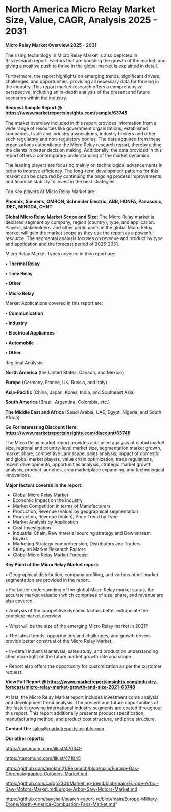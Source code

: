 # North America Micro Relay Market Size, Value, CAGR, Analysis 2025 - 2031

<Strong> Micro Relay Market Overview 2025 - 2031</strong>

The rising technology in Micro Relay Market is also depicted in this research report. Factors that are boosting the growth of the market, and giving a positive push to thrive in the global market is explained in detail.

Furthermore, the report highlights on emerging trends, significant drivers, challenges, and opportunities, providing all necessary data for thriving in the industry. This report market research offers a comprehensive perspective, including an in-depth analysis of the present and future scenarios within the industry.

<strong>Request Sample Report @ <a href=https://www.marketreportsinsights.com/sample/63748>https://www.marketreportsinsights.com/sample/63748</a></strong>

The market overview included in this report provides information from a wide range of resources like government organizations, established companies, trade and industry associations, industry brokers and other such regulatory and non-regulatory bodies. The data acquired from these organizations authenticate the Micro Relay research report, thereby aiding the clients in better decision making. Additionally, the data provided in this report offers a contemporary understanding of the market dynamics.

The leading players are focusing mainly on technological advancements in order to improve efficiency. The long-term development patterns for this market can be captured by continuing the ongoing process improvements and financial stability to invest in the best strategies.

Top Key players of Micro Relay Market are:

<strong>Phoenix, Siemens, OMRON, Schneider Electric, ABB, HONFA, Panasonic, IDEC, MINGDA, CHNT</strong>

<strong><b>Global Micro Relay Market Scope and Size:</b></strong>
The Micro Relay market is declared segment by company, region (country), type, and application. Players, stakeholders, and other participants in the global Micro Relay market will gain the market scope as they use the report as a powerful resource. The segmental analysis focuses on revenue and product by type and application and the forecast period of 2025-2031.

Micro Relay Market Types covered in this report are:

<strong>• Thermal Relay

• Time Relay

• Other

• Micro Relay</strong>

Market Applications covered in this report are:

<strong>• Communication

• Industry

• Electrical Appliances

• Automobile

• Other</strong> 

Regional Analysis

<strong>North America</strong> (the United States, Canada, and Mexico)

<strong>Europe</strong> (Germany, France, UK, Russia, and Italy)

<strong>Asia-Pacific</strong> (China, Japan, Korea, India, and Southeast Asia)

<strong>South America</strong> (Brazil, Argentina, Colombia, etc.)

<strong>The Middle East and Africa</strong> (Saudi Arabia, UAE, Egypt, Nigeria, and South Africa)

<strong>Go For Interesting Discount Here: <a href=https://www.marketreportsinsights.com/discount/63748>https://www.marketreportsinsights.com/discount/63748</a></strong>

The Micro Relay market report provides a detailed analysis of global market size, regional and country-level market size, segmentation market growth, market share, competitive Landscape, sales analysis, impact of domestic and global market players, value chain optimization, trade regulations, recent developments, opportunities analysis, strategic market growth analysis, product launches, area marketplace expanding, and technological innovations.

<strong><b>Major factors covered in the report:</b></strong>
<ul>
  <li>Global Micro Relay Market </li>
  <li>Economic Impact on the Industry</li>
  <li>Market Competition in terms of Manufacturers</li>
  <li>Production, Revenue (Value) by geographical segmentation</li>
  <li>Production, Revenue (Value), Price Trend by Type</li>
  <li>Market Analysis by Application</li>
  <li>Cost Investigation</li>
  <li>Industrial Chain, Raw material sourcing strategy and Downstream Buyers</li>
  <li>Marketing Strategy comprehension, Distributors and Traders</li>
  <li>Study on Market Research Factors</li>
  <li>Global Micro Relay Market Forecast</li>
</ul>

<strong><b>Key Point of the Micro Relay Market report:</b></strong>

• Geographical distribution, company profiling, and various other market segmentation are provided in the report.

• For better understanding of the global Micro Relay market status, the accurate market valuation which comprises of size, share, and revenue are also covered.

• Analysis of the competitive dynamic factors better extrapolate the complete market overview

• What will be the size of the emerging Micro Relay market in 2031?

• The latest trends, opportunities and challenges, and growth drivers provide better construal of the Micro Relay Market.

• In-detail industrial analysis, sales study, and production understanding shed more light on the future market growth rate and scope.

• Report also offers the opportunity for customization as per the customer request.

<strong><b>View Full Report @ <a href=https://www.marketreportsinsights.com/industry-forecast/micro-relay-market-growth-and-size-2021-63748>https://www.marketreportsinsights.com/industry-forecast/micro-relay-market-growth-and-size-2021-63748</a></b></strong>


At last, the Micro Relay Market report includes investment come analysis and development trend analysis. The present and future opportunities of the fastest growing international industry segments are coated throughout this report. This report additionally presents product specification, manufacturing method, and product cost structure, and price structure.

<strong>Contact Us:</strong>
sales@marketreportsinsights.com

<strong>Our other reports:</strong>

<a href=https://tanomuno.com/illust/470349>https://tanomuno.com/illust/470349</a>

<a href=https://tanomuno.com/illust/471045>https://tanomuno.com/illust/471045</a>

<a href=https://github.com/anokhi121/Research/blob/main/Europe-Gas-Chromatographic-Columns-Market.md>https://github.com/anokhi121/Research/blob/main/Europe-Gas-Chromatographic-Columns-Market.md</a>

<a href=https://github.com/cargo2301/Marketing-trend/blob/main/Europe-Arbor-Saw-Motors-Market.mdEurope-Arbor-Saw-Motors-Market.md>https://github.com/cargo2301/Marketing-trend/blob/main/Europe-Arbor-Saw-Motors-Market.mdEurope-Arbor-Saw-Motors-Market.md</a>

<a href=https://github.com/sayysaif/search-report-re/blob/main/Europe-Military-Drone/North-America-Combustion-Fans-Market.md>https://github.com/sayysaif/search-report-re/blob/main/Europe-Military-Drone/North-America-Combustion-Fans-Market.md</a>"
